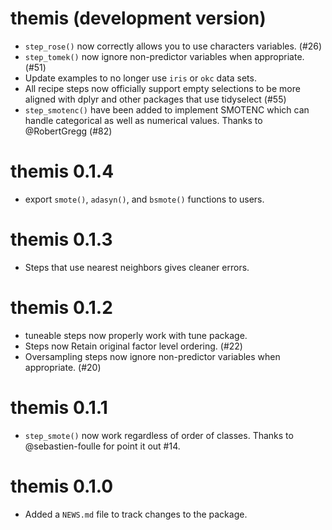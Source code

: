 # themis (development version)

* `step_rose()` now correctly allows you to use characters variables. (#26)
* `step_tomek()` now ignore non-predictor variables when appropriate. (#51)
* Update examples to no longer use `iris` or `okc` data sets.
* All recipe steps now officially support empty selections to be more aligned with dplyr and other packages that use tidyselect (#55)
* `step_smotenc()` have been added to implement SMOTENC which can handle categorical as well as numerical values. Thanks to @RobertGregg (#82)

# themis 0.1.4

* export `smote()`, `adasyn()`, and `bsmote()` functions to users.

# themis 0.1.3

* Steps that use nearest neighbors gives cleaner errors.

# themis 0.1.2

* tuneable steps now properly work with tune package.
* Steps now Retain original factor level ordering. (#22)
* Oversampling steps now ignore non-predictor variables when appropriate. (#20)

# themis 0.1.1

* `step_smote()` now work regardless of order of classes. Thanks to @sebastien-foulle for point it out #14.

# themis 0.1.0

* Added a `NEWS.md` file to track changes to the package.
